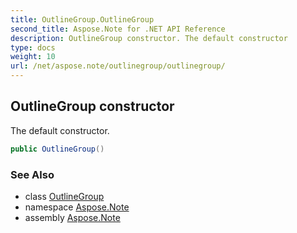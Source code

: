 ```yaml
---
title: OutlineGroup.OutlineGroup
second_title: Aspose.Note for .NET API Reference
description: OutlineGroup constructor. The default constructor
type: docs
weight: 10
url: /net/aspose.note/outlinegroup/outlinegroup/
---
```

## OutlineGroup constructor

The default constructor.

```csharp
public OutlineGroup()
```

### See Also

* class [OutlineGroup](../)
* namespace [Aspose.Note](../../outlinegroup/)
* assembly [Aspose.Note](../../../)


